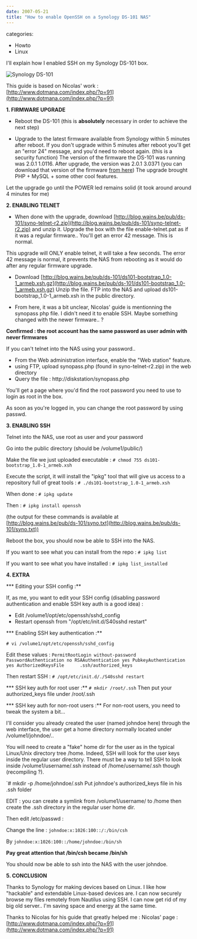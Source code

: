 ```yaml
---
date: 2007-05-21
title: "How to enable OpenSSH on a Synology DS-101 NAS"
---
```








categories:
- Howto
- Linux


I'll explain how I enabled SSH on my Synology DS-101 box.

![Synology DS-101](https://blog.wains.be/images/00-imageshack.jpg)

This guide is based on Nicolas' work : [http://www.dotmana.com/index.php/?p=91](http://www.dotmana.com/index.php/?p=91)



**1. FIRMWARE UPGRADE**

* Reboot the DS-101 (this is **absolutely** necessary in order to achieve the next step)

* Upgrade to the latest firmware available from Synology within 5 minutes after reboot. 
If you don't upgrade within 5 minutes after reboot you'll get an "error 24" message, and you'd need to reboot again. (this is a security function)
The version of the firmware the DS-101 was running was 2.0.1 1.0116.
After upgrade, the version was 2.0.1 3.0371 (you can download that version of the firmware [from here](http://blog.wains.be/pub/ds-101/synology_ixp420_1hd_0371.zip))
The upgrade brought PHP + MySQL + some other cool features.

Let the upgrade go until the POWER led remains solid (it took around around 4 minutes for me)

**2. ENABLING TELNET**

* When done with the upgrade, download [http://blog.wains.be/pub/ds-101/syno-telnet-r2.zip](http://blog.wains.be/pub/ds-101/syno-telnet-r2.zip) and unzip it.
Upgrade the box with the file enable-telnet.pat as if it was a regular firmware..
You'll get an error 42 message. This is normal.

This upgrade will ONLY enable telnet, it will take a few seconds.
The error 42 message is normal, it prevents the NAS from rebooting as it would do after any regular firmware upgrade.

* Download [http://blog.wains.be/pub/ds-101/ds101-bootstrap_1.0-1_armeb.xsh.gz](http://blog.wains.be/pub/ds-101/ds101-bootstrap_1.0-1_armeb.xsh.gz)
Unzip the file.
FTP into the NAS and upload ds101-bootstrap_1.0-1_armeb.xsh in the public directory.

* From here, it was a bit unclear, Nicolas' guide is mentionning the synopass php file. I didn't need it to enable SSH. Maybe something changed with the newer firmware.. ?

**Confirmed : the root account has the same password as user admin with never firmwares**

If you can't telnet into the NAS using your password..
- From the Web administration interface, enable the "Web station" feature.
- using FTP, upload synopass.php (found in syno-telnet-r2.zip) in the web directory
- Query the file : http://diskstation/synopass.php

You'll get a page where you'd find the root password you need to use to login as root in the box.

As soon as you're logged in, you can change the root password by using passwd.

**3. ENABLING SSH**

Telnet into the NAS, use root as user and your password

Go into the public directory (should be /volume1/public/)

Make the file we just uploaded executable :
`# chmod 755 ds101-bootstrap_1.0-1_armeb.xsh`

Execute the script, it will install the "ipkg" tool that will give us access to a repository full of great tools : 
`# ./ds101-bootstrap_1.0-1_armeb.xsh`

When done :
`# ipkg update`

Then : 
`# ipkg install openssh`

(the output for these commands is available at [http://blog.wains.be/pub/ds-101/syno.txt](http://blog.wains.be/pub/ds-101/syno.txt))

Reboot the box, you should now be able to SSH into the NAS.

If you want to see what you can install from the repo :
`# ipkg list`

If you want to see what you have installed :
`# ipkg list_installed`

**4. EXTRA**

*** Editing your SSH config :**

If, as me, you want to edit your SSH config (disabling password authentication and enable SSH key auth is a good idea) :

- Edit /volume1/opt/etc/openssh/sshd_config
- Restart openssh from "/opt/etc/init.d/S40sshd restart"

*** Enabling SSH key authentication :**

`# vi /volume1/opt/etc/openssh/sshd_config`

Edit these values :
`PermitRootLogin without-password
PasswordAuthentication no
RSAAuthentication yes
PubkeyAuthentication yes
AuthorizedKeysFile      .ssh/authorized_keys`

Then restart SSH :
`# /opt/etc/init.d/./S40sshd restart`

*** SSH key auth for root user :**
`# mkdir /root/.ssh`
Then put your authorized_keys file under /root/.ssh

*** SSH key auth for non-root users :**
For non-root users, you need to tweak the system a bit...

I'll consider you already created the user (named johndoe here) through the web interface, the user get a home directory normally located under /volume1/johndoe/..

You will need to create a "fake" home dir for the user as in the typical Linux/Unix directory tree  /home. Indeed, SSH will look for the user keys inside the regular user directory. There must be a way to tell SSH to look inside /volume1/username/.ssh instead of /home/username/.ssh though (recompiling ?).

`# mkdir -p /home/johndoe/.ssh
Put johndoe's authorized_keys file in his .ssh folder

EDIT : you can create a symlink from /volume1/username/ to /home then create the .ssh directory in the regular user home dir.

Then edit /etc/passwd :

Change the line : 
`johndoe:x:1026:100::/:/bin/csh`

By 
`johndoe:x:1026:100::/home/johndoe:/bin/sh`

**Pay great attention that /bin/csh became /bin/sh**

You should now be able to ssh into the NAS with the user johndoe.



**5. CONCLUSION**

Thanks to Synology for making devices based on Linux. I like how "hackable" and extendable Linux-based devices are.
I can now securely browse my files remotely from Nautilus using SSH. I can now get rid of my big old server.. I'm saving space and energy at the same time.

Thanks to Nicolas for his guide that greatly helped me :
Nicolas' page : [http://www.dotmana.com/index.php/?p=91](http://www.dotmana.com/index.php/?p=91)
